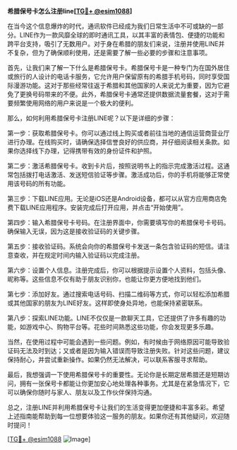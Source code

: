 **希腊保号卡怎么注册line[[TG💪+ @esim1088](https://t.me/s/esim1088)]**

在当今这个信息爆炸的时代，通讯软件已经成为我们日常生活中不可或缺的一部分。LINE作为一款风靡全球的即时通讯工具，以其丰富的表情包、便捷的功能和跨平台支持，吸引了无数用户。对于身在希腊的朋友们来说，注册并使用LINE并不复杂，但为了确保顺利使用，还是需要了解一些必要的步骤和注意事项。

首先，让我们来了解一下什么是希腊保号卡。希腊保号卡是一种专门为在国外居住或旅行的人设计的电话卡服务，它允许用户保留原有的希腊手机号码，同时享受国际漫游功能。这对于那些经常往返于希腊和其他国家的人来说尤为重要，因为它避免了更换号码带来的不便。此外，希腊保号卡通常还提供数据流量套餐，这对于需要频繁使用网络的用户来说是一个极大的便利。

那么，如何利用希腊保号卡注册LINE呢？以下是详细的步骤：

第一步：获取希腊保号卡。你可以通过线上购买或者前往当地的通信运营商营业厅进行办理。在线购买时，请确保选择信誉良好的供应商，并仔细阅读相关条款。如果你选择线下办理，记得携带有效的身份证件和护照。

第二步：激活希腊保号卡。收到卡片后，按照说明书上的指示完成激活过程。这通常包括拨打电话激活、发送短信验证等步骤。激活成功后，你的手机将能够正常使用该号码的所有功能。

第三步：下载LINE应用。无论是iOS还是Android设备，都可以从官方应用商店免费下载LINE应用程序。安装完成后打开应用，并点击“开始使用”。

第四步：输入希腊保号卡号码。在注册界面中，你需要填写你的希腊保号卡号码。确保输入无误，因为这是接收验证码的关键步骤。

第五步：接收验证码。系统会向你的希腊保号卡发送一条包含验证码的短信。请注意查收，并在规定时间内输入验证码以完成注册。

第六步：设置个人信息。注册完成后，你可以根据提示设置个人资料，包括头像、昵称等。这些信息不仅有助于朋友识别你，也能让你更方便地找到他们。

第七步：添加好友。通过搜索电话号码、扫描二维码等方式，你可以轻松添加希腊或其他国家的朋友为LINE好友。这样即使身处异地，也能保持紧密联系。

第八步：探索LINE功能。LINE不仅仅是一款聊天工具，它还提供了许多有趣的功能，如游戏中心、购物平台等。花些时间熟悉这些功能，你会发现更多乐趣。

当然，在使用过程中可能会遇到一些问题。例如，有时候由于网络原因可能导致验证码无法及时到达；又或者是因为输入错误而导致注册失败。针对这些问题，建议保持耐心，并尝试重新操作。如果仍然无法解决，可以联系客服寻求帮助。

最后，我想强调一下使用希腊保号卡的重要性。无论你是长期定居希腊还是短期访问，拥有一张保号卡都能让你更加安心地处理各种事务。尤其是在紧急情况下，它可以确保你随时与家人、朋友以及工作伙伴保持沟通。

总之，注册LINE并利用希腊保号卡让我们的生活变得更加便捷和丰富多彩。希望上述指南能帮助到每一位想要体验这一服务的朋友。如果你还有其他疑问，欢迎随时提问！

[[TG💪+ @esim1088](https://t.me/s/esim1088) ![Image](https://i.postimg.cc/4NQfJmqS/Snipaste-2025-05-13-00-14-12.png)]